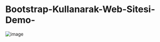 # Bootstrap-Kullanarak-Web-Sitesi-Demo-
![image](https://user-images.githubusercontent.com/84620334/169098927-3901a6a5-dfc9-4cd7-9927-dff60ed1f85e.png)
